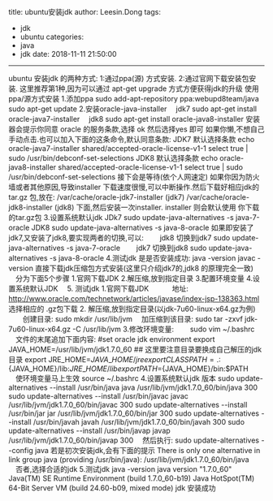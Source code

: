 title: ubuntu安装jdk
author: Leesin.Dong
tags:
  - jdk
  - ubuntu
categories:
  - java
  - jdk
date: 2018-11-11 21:50:00
---
ubuntu 安装jdk 的两种方式: 1:通过ppa(源) 方式安装. 2:通过官网下载安装包安装. 这里推荐第1种,因为可以通过 apt-get upgrade 方式方便获得jdk的升级 使用ppa/源方式安装 1.添加ppa sudo add-apt-repository ppa:webupd8team/java sudo apt-get update 2.安装oracle-java-installer 　jdk7 sudo apt-get install oracle-java7-installer 　jdk8 sudo apt-get install oracle-java8-installer 安装器会提示你同意 oracle 的服务条款,选择 ok 然后选择yes 即可 如果你懒,不想自己手动点击.也可以加入下面的这条命令,默认同意条款: JDK7 默认选择条款 echo oracle-java7-installer shared/accepted-oracle-license-v1-1 select true | sudo /usr/bin/debconf-set-selections JDK8 默认选择条款 echo oracle-java8-installer shared/accepted-oracle-license-v1-1 select true | sudo /usr/bin/debconf-set-selections 接下会是等待(依个人网速定) 如果你因为防火墙或者其他原因,导致installer 下载速度很慢,可以中断操作.然后下载好相应jdk的tar.gz 包,放在: /var/cache/oracle-jdk7-installer (jdk7) /var/cache/oracle-jdk8-installer (jdk8) 下面,然后安装一次installer. installer 则会默认使用 你下载的tar.gz包 3.设置系统默认jdk JDk7 sudo update-java-alternatives -s java-7-oracle JDK8 sudo update-java-alternatives -s java-8-oracle 如果即安装了jdk7,又安装了jdk8,要实现两者的切换,可以: 　　jdk8 切换到jdk7 sudo update-java-alternatives -s java-7-oracle 　　jdk7 切换到jdk8 sudo update-java-alternatives -s java-8-oracle 4.测试jdk 是是否安装成功: java -version javac -version 直接下载jdk压缩包方式安装(这里只介绍jdk7的,jdk8 的原理完全一致) 　分为下面5个步骤 1.官网下载JDK 2.解压缩,放到指定目录 3.配置环境变量 4.设置系统默认JDK 　5. 测试jdk 1.官网下载JDK　　　 地址: http://www.oracle.com/technetwork/articles/javase/index-jsp-138363.html 　　选择相应的 .gz包下载 2. 解压缩,放到指定目录(以jdk-7u60-linux-x64.gz为例) 　　创建目录: sudo mkdir /usr/lib/jvm 　加压缩到该目录: sudo tar -zxvf jdk-7u60-linux-x64.gz -C /usr/lib/jvm 3.修改环境变量:　　 sudo vim ~/.bashrc 　文件的末尾追加下面内容: #set oracle jdk environment export JAVA\_HOME=/usr/lib/jvm/jdk1.7.0\_60 ## 这里要注意目录要换成自己解压的jdk 目录 export JRE\_HOME=${JAVA\_HOME}/jre export CLASSPATH=.:${JAVA\_HOME}/lib:${JRE\_HOME}/lib export PATH=${JAVA\_HOME}/bin:$PATH 　使环境变量马上生效 source ~/.bashrc 4.设置系统默认jdk 版本 sudo update-alternatives --install /usr/bin/java java /usr/lib/jvm/jdk1.7.0\_60/bin/java 300 sudo update-alternatives --install /usr/bin/javac javac /usr/lib/jvm/jdk1.7.0\_60/bin/javac 300 sudo update-alternatives --install /usr/bin/jar jar /usr/lib/jvm/jdk1.7.0\_60/bin/jar 300 sudo update-alternatives --install /usr/bin/javah javah /usr/lib/jvm/jdk1.7.0\_60/bin/javah 300 sudo update-alternatives --install /usr/bin/javap javap /usr/lib/jvm/jdk1.7.0\_60/bin/javap 300 　然后执行: sudo update-alternatives --config java 若是初次安装jdk,会有下面的提示 There is only one alternative in link group java (providing /usr/bin/java): /usr/lib/jvm/jdk1.7.0\_60/bin/java 　否者,选择合适的jdk 5.测试jdk java -version java version "1.7.0\_60" Java(TM) SE Runtime Environment (build 1.7.0_60-b19) Java HotSpot(TM) 64-Bit Server VM (build 24.60-b09, mixed mode) jdk 安装成功